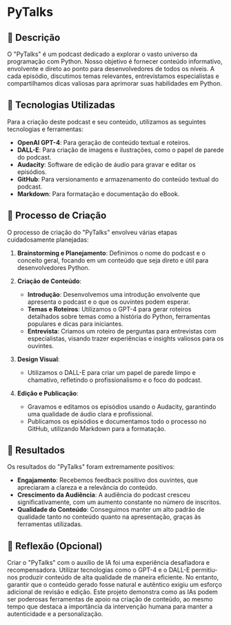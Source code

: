 # PyTalks 

## 📒 Descrição
O "PyTalks" é um podcast dedicado a explorar o vasto universo da programação com Python. Nosso objetivo é fornecer conteúdo informativo, envolvente e direto ao ponto para desenvolvedores de todos os níveis. A cada episódio, discutimos temas relevantes, entrevistamos especialistas e compartilhamos dicas valiosas para aprimorar suas habilidades em Python.

## 🤖 Tecnologias Utilizadas
Para a criação deste podcast e seu conteúdo, utilizamos as seguintes tecnologias e ferramentas:

- **OpenAI GPT-4**: Para geração de conteúdo textual e roteiros.
- **DALL-E**: Para criação de imagens e ilustrações, como o papel de parede do podcast.
- **Audacity**: Software de edição de áudio para gravar e editar os episódios.
- **GitHub**: Para versionamento e armazenamento do conteúdo textual do podcast.
- **Markdown**: Para formatação e documentação do eBook.

## 🧐 Processo de Criação
O processo de criação do "PyTalks" envolveu várias etapas cuidadosamente planejadas:

1. **Brainstorming e Planejamento**: Definimos o nome do podcast e o conceito geral, focando em um conteúdo que seja direto e útil para desenvolvedores Python.
   
2. **Criação de Conteúdo**:
    - **Introdução**: Desenvolvemos uma introdução envolvente que apresenta o podcast e o que os ouvintes podem esperar.
    - **Temas e Roteiros**: Utilizamos o GPT-4 para gerar roteiros detalhados sobre temas como a história do Python, ferramentas populares e dicas para iniciantes.
    - **Entrevista**: Criamos um roteiro de perguntas para entrevistas com especialistas, visando trazer experiências e insights valiosos para os ouvintes.
    
3. **Design Visual**:
    - Utilizamos o DALL-E para criar um papel de parede limpo e chamativo, refletindo o profissionalismo e o foco do podcast.
    
4. **Edição e Publicação**:
    - Gravamos e editamos os episódios usando o Audacity, garantindo uma qualidade de áudio clara e profissional.
    - Publicamos os episódios e documentamos todo o processo no GitHub, utilizando Markdown para a formatação.

## 🚀 Resultados
Os resultados do "PyTalks" foram extremamente positivos:

- **Engajamento**: Recebemos feedback positivo dos ouvintes, que apreciaram a clareza e a relevância do conteúdo.
- **Crescimento da Audiência**: A audiência do podcast cresceu significativamente, com um aumento constante no número de inscritos.
- **Qualidade do Conteúdo**: Conseguimos manter um alto padrão de qualidade tanto no conteúdo quanto na apresentação, graças às ferramentas utilizadas.

## 💭 Reflexão (Opcional)
Criar o "PyTalks" com o auxílio de IA foi uma experiência desafiadora e recompensadora. Utilizar tecnologias como o GPT-4 e o DALL-E permitiu-nos produzir conteúdo de alta qualidade de maneira eficiente. No entanto, garantir que o conteúdo gerado fosse natural e autêntico exigiu um esforço adicional de revisão e edição. Este projeto demonstra como as IAs podem ser poderosas ferramentas de apoio na criação de conteúdo, ao mesmo tempo que destaca a importância da intervenção humana para manter a autenticidade e a personalização.
